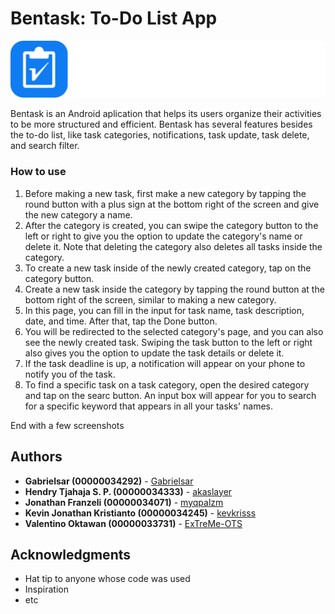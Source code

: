 # Bentask: To-Do List App

<img src="https://github.com/myqpalzm/UAS-Mobile-Bentask/blob/master/logo.svg">

Bentask is an Android aplication that helps its users organize their activities to be more structured and efficient. Bentask has several features besides the to-do list, like task categories, notifications, task update, task delete, and search filter.

### How to use

1. Before making a new task, first make a new category by tapping the round button with a plus sign at the bottom right of the screen and give the new category a name.
2. After the category is created, you can swipe the category button to the left or right to give you the option to update the category's name or delete it. Note that deleting the category also deletes all tasks inside the category.
3. To create a new task inside of the newly created category, tap on the category button.
4. Create a new task inside the category by tapping the round button at the bottom right of the screen, similar to making a new category.
5. In this page, you can fill in the input for task name, task description, date, and time. After that, tap the Done button.
6. You will be redirected to the selected category's page, and you can also see the newly created task. Swiping the task button to the left or right also gives you the option to update the task details or delete it.
7. If the task deadline is up, a notification will appear on your phone to notify you of the task.
8. To find a specific task on a task category, open the desired category and tap on the searc button. An input box will appear for you to search for a specific keyword that appears in all your tasks' names.

End with a few screenshots

## Authors

* **Gabrielsar (00000034292)** - [Gabrielsar](https://github.com/Gabrielsar)
* **Hendry Tjahaja S. P. (00000034333)** - [akaslayer](https://github.com/akaslayer)
* **Jonathan Franzeli (00000034071)** - [myqpalzm](https://github.com/myqpalzm)
* **Kevin Jonathan Kristianto (00000034245)** - [kevkrisss](https://github.com/kevkrisss)
* **Valentino Oktawan (00000033731)** - [ExTreMe-OTS](https://github.com/ExTreMe-OTS)

## Acknowledgments

* Hat tip to anyone whose code was used
* Inspiration
* etc
